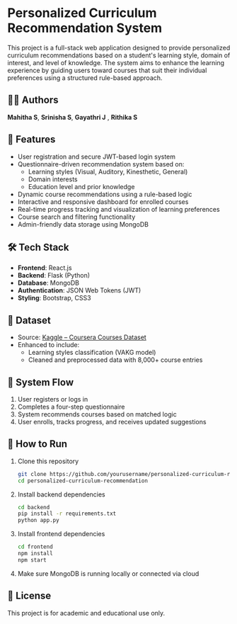 # Personalized Curriculum Recommendation System
  
This project is a full-stack web application designed to provide personalized curriculum recommendations based on a student's learning style, domain of interest, and level of knowledge. The system aims to enhance the learning experience by guiding users toward courses that suit their individual preferences using a structured rule-based approach.

## 🧑‍💻 Authors

**Mahitha S**, **Srinisha S**, **Gayathri J** , **Rithika S**
  
## 📌 Features

- User registration and secure JWT-based login system  
- Questionnaire-driven recommendation system based on:
  - Learning styles (Visual, Auditory, Kinesthetic, General)
  - Domain interests
  - Education level and prior knowledge
- Dynamic course recommendations using a rule-based logic
- Interactive and responsive dashboard for enrolled courses
- Real-time progress tracking and visualization of learning preferences
- Course search and filtering functionality
- Admin-friendly data storage using MongoDB

## 🛠️ Tech Stack

- **Frontend**: React.js  
- **Backend**: Flask (Python)  
- **Database**: MongoDB  
- **Authentication**: JSON Web Tokens (JWT)  
- **Styling**: Bootstrap, CSS3  

## 📂 Dataset

- Source: [Kaggle – Coursera Courses Dataset](https://www.kaggle.com/)  
- Enhanced to include:  
  - Learning styles classification (VAKG model)  
  - Cleaned and preprocessed data with 8,000+ course entries  

## 🧠 System Flow

1. User registers or logs in
2. Completes a four-step questionnaire
3. System recommends courses based on matched logic
4. User enrolls, tracks progress, and receives updated suggestions

## 📎 How to Run

1. Clone this repository  
   ```bash
   git clone https://github.com/yourusername/personalized-curriculum-recommendation.git
   cd personalized-curriculum-recommendation
   ```

2. Install backend dependencies  
   ```bash
   cd backend
   pip install -r requirements.txt
   python app.py
   ```

3. Install frontend dependencies  
   ```bash
   cd frontend
   npm install
   npm start
   ```

4. Make sure MongoDB is running locally or connected via cloud

## 📄 License

This project is for academic and educational use only.
